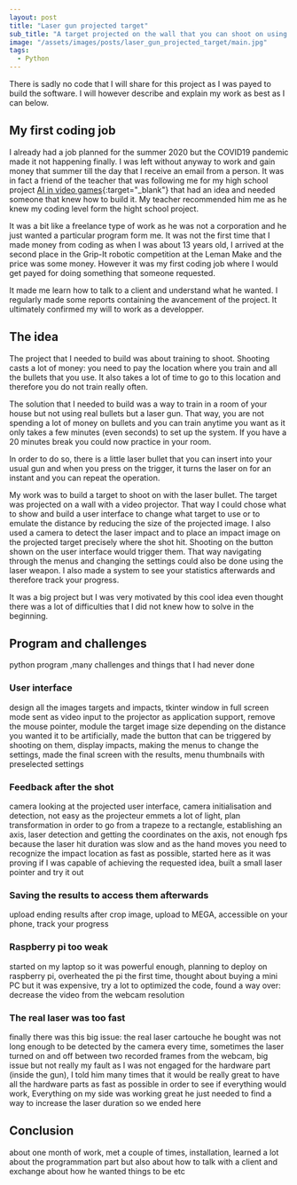 ```yaml
---
layout: post
title: "Laser gun projected target"
sub_title: "A target projected on the wall that you can shoot on using a laser gun."
image: "/assets/images/posts/laser_gun_projected_target/main.jpg"
tags:
  - Python
---
```


There is sadly no code that I will share for this project as I was payed to build the software.
I will however describe and explain my work as best as I can below.

## My first coding job

I already had a job planned for the summer 2020 but the COVID19 pandemic made it not happening finally.
I was left without anyway to work and gain money that summer till the day that I receive an email from a person.
It was in fact a friend of the teacher that was following me for my high school project [AI in video games](/2019/10/25/artificial-intelligence-in-video-games.html){:target="_blank"} that had an idea and needed someone that knew how to build it.
My teacher recommended him me as he knew my coding level form the hight school project.

It was a bit like a freelance type of work as he was not a corporation and he just wanted a particular program form me.
It was not the first time that I made money from coding as when I was about 13 years old, I arrived at the second place in the Grip-It robotic competition at the Leman Make and the price was some money.
However it was my first coding job where I would get payed for doing something that someone requested.

It made me learn how to talk to a client and understand what he wanted.
I regularly made some reports containing the avancement of the project.
It ultimately confirmed my will to work as a developper.

## The idea

The project that I needed to build was about training to shoot.
Shooting casts a lot of money: you need to pay the location where you train and all the bullets that you use.
It also takes a lot of time to go to this location and therefore you do not train really often.

The solution that I needed to build was a way to train in a room of your house but not using real bullets but a laser gun.
That way, you are not spending a lot of money on bullets and you can train anytime you want as it only takes a few minutes (even seconds) to set up the system.
If you have a 20 minutes break you could now practice in your room.

In order to do so, there is a little laser bullet that you can insert into your usual gun and when you press on the trigger, it turns the laser on for an instant and you can repeat the operation.

My work was to build a target to shoot on with the laser bullet.
The target was projected on a wall with a video projector.
That way I could chose what to show and build a user interface to change what target to use or to emulate the distance by reducing the size of the projected image.
I also used a camera to detect the laser impact and to place an impact image on the projected target precisely where the shot hit.
Shooting on the button shown on the user interface would trigger them.
That way navigating through the menus and changing the settings could also be done using the laser weapon.
I also made a system to see your statistics afterwards and therefore track your progress.

It was a big project but I was very motivated by this cool idea even thought there was a lot of difficulties that I did not knew how to solve in the beginning.

## Program and challenges

python program ,many challenges and things that I had never done

### User interface

design all the images targets and impacts, tkinter window in full screen mode sent as video input to the projector as application support, remove the mouse pointer, module the target image size depending on the distance you wanted it to be artificially, made the button that can be triggered by shooting on them, display impacts, making the menus to change the settings, made the final screen with the results, menu thumbnails with preselected settings

### Feedback after the shot

camera looking at the projected user interface, camera initialisation and detection, not easy as the projecteur emmets a lot of light, plan transformation in order to go from a trapeze to a rectangle, establishing an axis, laser detection and getting the coordinates on the axis, not enough fps because the laser hit duration was slow and as the hand moves you need to recognize the impact location as fast as possible, started here as it was proving if I was capable of achieving the requested idea, built a small laser pointer and try it out

### Saving the results to access them afterwards

upload ending results after crop image, upload to MEGA, accessible on your phone, track your progress

### Raspberry pi too weak

started on my laptop so it was powerful enough, planning to deploy on raspberry pi, overheated the pi the first time, thought about buying a mini PC but it was expensive, try a lot to optimized the code, found a way over: decrease the video from the webcam resolution

### The real laser was too fast

finally there was this big issue: the real laser cartouche he bought was not long enough to be detected by the camera every time, sometimes the laser turned on and off between two recorded frames from the webcam, big issue but not really my fault as I was not engaged for the hardware part (inside the gun), I told him many times that it would be really great to have all the hardware parts as fast as possible in order to see if everything would work, Everything on my side was working great he just needed to find a way to increase the laser duration so we ended here

## Conclusion

about one month of work, met a couple of times, installation, learned a lot about the programmation part but also about how to talk with a client and exchange about how he wanted things to be etc
